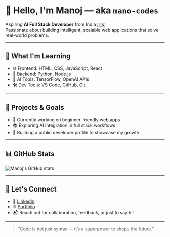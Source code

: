 # 👋 Hello, I'm Manoj — aka `mano-codes`

Aspiring **AI Full Stack Developer** from India 🇮🇳  
Passionate about building intelligent, scalable web applications that solve real-world problems.

---

## 🧠 What I'm Learning
- 🌐 Frontend: HTML, CSS, JavaScript, React
- 🧮 Backend: Python, Node.js
- 🤖 AI Tools: TensorFlow, OpenAI APIs
- 🛠️ Dev Tools: VS Code, GitHub, Git

---

## 🚀 Projects & Goals
- 🔭 Currently working on beginner-friendly web apps
- 📚 Exploring AI integration in full stack workflows
- 🌱 Building a public developer profile to showcase my growth

---

## 📊 GitHub Stats
![Manoj's GitHub stats](https://github-readme-stats.vercel.app/api?username=mano-codes&show_icons=true&theme=radical)

---

## 🎯 Let's Connect
- 💼 [LinkedIn](https://www.linkedin.com/in/manoj-kumar-9a1437385)
- 🌐 [Portfolio](https://your-portfolio-link.com)
- 📬 Reach out for collaboration, feedback, or just to say hi!

---

> “Code is not just syntax — it’s a superpower to shape the future.”

